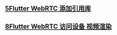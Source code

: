 [5Flutter WebRTC 添加引用库](https://www.youtube.com/watch?v=iRwOqAzq6ao&list=PLkw2DoqzNODGXFuOlJdb8mIEq0W6n_J1J&index=6)
---
[8Flutter WebRTC 访问设备 视频渲染](https://www.youtube.com/watch?v=kwn7jOlri3s&list=PLkw2DoqzNODGXFuOlJdb8mIEq0W6n_J1J&index=9)
---
